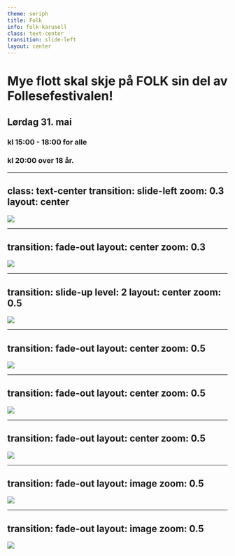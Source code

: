```yaml
---
theme: seriph
title: Folk
info: folk-karusell
class: text-center
transition: slide-left
layout: center
---
```


# Mye flott skal skje på FOLK sin del av Follesefestivalen! 
 ## Lørdag 31. mai

 ### kl 15:00 - 18:00 for alle  
 ### kl 20:00 over 18 år. 

---
class: text-center
transition: slide-left
zoom: 0.3
layout: center
---

<div>
<img src=./images/1.jpg />
</div>

---
transition: fade-out
layout: center
zoom: 0.3
---

<div>
<img src=./images/1.jpg />
</div>

---
transition: slide-up
level: 2
layout: center
zoom: 0.5
---

<div>
<img src=./images/3.png />
</div>

---
transition: fade-out
layout: center
zoom: 0.5
---

<div>
<img src=./images/4.png />
</div>

---
transition: fade-out
layout: center
zoom: 0.5
---

<div>
<img src=./images/5.png />
</div>


---
transition: fade-out
layout: center
zoom: 0.5
---

<div>
<img src=./images/6.jpg />
</div>

---
transition: fade-out
layout: image
zoom: 0.5
---

<div>
<img src=./images/7.jpg />
</div>



---
transition: fade-out
layout: image
zoom: 0.5
---

<div>
<img src=./images/8.jpg />
</div>



<PoweredBySlidev mt-10 />
